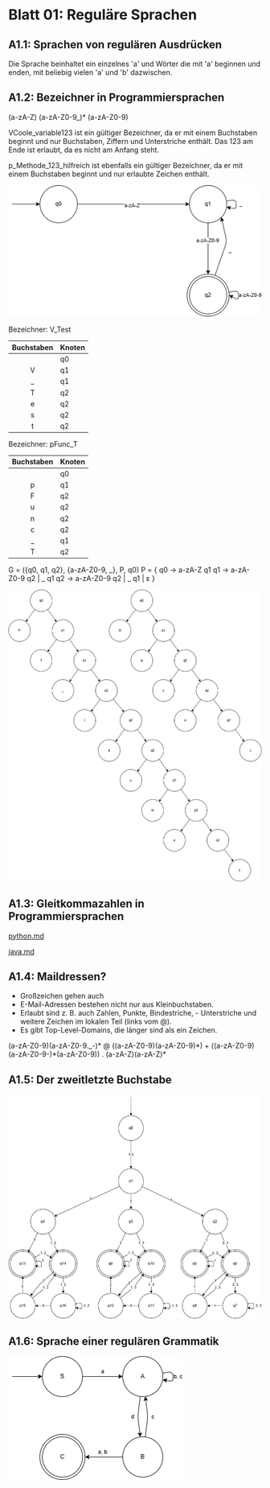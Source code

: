# Blatt 01: Reguläre Sprachen

## A1.1: Sprachen von regulären Ausdrücken

Die Sprache beinhaltet ein einzelnes 'a' und Wörter die mit 'a' beginnen und enden, mit beliebig vielen 'a' und 'b' dazwischen.

## A1.2: Bezeichner in Programmiersprachen

(a-zA-Z) (a-zA-Z0-9_)* (a-zA-Z0-9)

VCoole_variable123 ist ein gültiger Bezeichner, da er mit einem Buchstaben beginnt und nur Buchstaben, Ziffern und Unterstriche enthält. Das 123 am Ende ist erlaubt, da es nicht am Anfang steht.

p_Methode_123_hilfreich ist ebenfalls ein gültiger Bezeichner, da er mit einem Buchstaben beginnt und nur erlaubte Zeichen enthält.

![DFA_1.2.png](DFA_1.2.png)

Bezeichner: V_Test

| Buchstaben | Knoten |
|:----------:|--------|
|            | q0     |
| V          | q1     |
| _          | q1     |
| T          | q2     |
| e          | q2     |
| s          | q2     |
| t          | q2     |

Bezeichner: pFunc_T

| Buchstaben | Knoten |
|:----------:|--------|
|            | q0     |
| p          | q1     |
| F          | q2     |
| u          | q2     |
| n          | q2     |
| c          | q2     |
| _          | q1     |
| T          | q2     |

G = ({q0, q1, q2}, {a-zA-Z0-9, _}, P, q0)
P = {
    q0 -> a-zA-Z q1
    q1 -> a-zA-Z0-9 q2 | \_ q1
    q2 -> a-zA-Z0-9 q2 | \_ q1 | ε
}

![ALB.png](ALB.png)

## A1.3: Gleitkommazahlen in Programmiersprachen

[python.md](python.md)

[java.md](java.md)

## A1.4: Maildressen?

- Großzeichen gehen auch
- E-Mail-Adressen bestehen nicht nur aus Kleinbuchstaben.
- Erlaubt sind z. B. auch Zahlen, Punkte, Bindestriche, - Unterstriche und weitere Zeichen im lokalen Teil (links vom @).
- Es gibt Top-Level-Domains, die länger sind als ein Zeichen.

(a-zA-Z0-9)(a-zA-Z0-9._-)\* @ ((a-zA-Z0-9)(a-zA-Z0-9)\*) + ((a-zA-Z0-9)(a-zA-Z0-9-)\*(a-zA-Z0-9)) \. (a-zA-Z)(a-zA-Z)*

## A1.5: Der zweitletzte Buchstabe

![DFA_1.5.png](DFA_1.5.png)

## A1.6: Sprache einer regulären Grammatik

![DFA_1.6.png](DFA_1.6.png)
